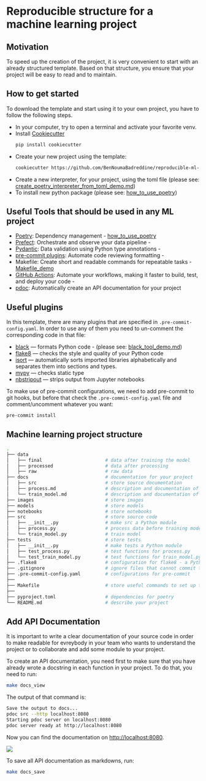 # Reproducible structure for a machine learning project
## Motivation
To speed up the creation of the project, it is very convenient to start with an already structured template.
Based on that structure, you ensure that your project will be easy to read and 
to maintain.

## How to get started
To download the template and start using it to your own project, you have to follow the following steps.

* In your computer, try to open a terminal and activate your favorite venv.
* Install [Cookiecutter](https://github.com/cookiecutter/cookiecutter)
    ```bash 
    pip install cookiecutter
    ```
* Create your new project using the template:
    ```bash
    cookiecutter https://github.com/BenNoumaBadreddine/reproducible-ml-template
    ```
* Create a new interpreter, for your project, using the toml file (please see: 
[create_poetry_interpreter_from_toml_demo.md](create_poetry_interpreter_from_toml_demo.md)) 
* To install new python package (please see: 
[how_to_use_poetry](https://github.com/BenNoumaBadreddine/poetry_guide.git)) 

## Useful Tools that should be used in any ML project
* [Poetry](https://python-poetry.org/): Dependency management - [how_to_use_poetry](https://github.com/BenNoumaBadreddine/poetry_guide.git)
* [Prefect](https://www.prefect.io/): Orchestrate and observe your data pipeline - 
* [Pydantic](https://docs.pydantic.dev/): Data validation using Python type annotations - 
* [pre-commit plugins](https://pre-commit.com/): Automate code reviewing formatting  -
* Makefile: Create short and readable commands for repeatable tasks - [Makefile_demo](setting_up_makefile_demo.md)
* [GitHub Actions](https://docs.github.com/en/actions): Automate your workflows, making it faster to build, test, and deploy your code - 
* [pdoc](https://github.com/pdoc3/pdoc): Automatically create an API documentation for your project



## Useful plugins
In this template, there are many plugins that are specified in `.pre-commit-config.yaml`. 
In order to use any of them you need to un-comment the corresponding code in that file:

-   [black](https://black.readthedocs.io/en/stable/) — formats Python code - (please see: 
[black_tool_demo.md](black_tool_demo.md)) 
-   [flake8](https://flake8.pycqa.org/en/latest/) — checks the style and quality of your Python code
-   [isort](https://github.com/PyCQA/isort) — automatically sorts imported libraries alphabetically and separates them into sections and types.
-   [mypy](https://github.com/python/mypy) — checks static type
-   [nbstripout](https://github.com/kynan/nbstripout) — strips output from Jupyter notebooks

To make use of pre-commit configurations, we need to add pre-commit to git hooks, but before that check the `.pre-commit-config.yaml` file and comment/uncomment whatever you want:
```bash
pre-commit install
```

## Machine learning project structure
```bash
.
├── data            
│   ├── final                       # data after training the model
│   ├── processed                   # data after processing
│   ├── raw                         # raw data
├── docs                            # documentation for your project
│   ├── src                         # store source documentation
│   ├── process.md                  # description and documentation of the process
│   └── train_model.md              # description and documentation of train model
├── images                          # store images
├── models                          # store models
├── notebooks                       # store notebooks
├── src                             # store source code
│   ├── __init__.py                 # make src a Python module 
│   ├── process.py                  # process data before training model
│   └── train_model.py              # train model
├── tests                           # store tests
│   ├── __init__.py                 # make tests a Python module 
│   ├── test_process.py             # test functions for process.py
│   └── test_train_model.py         # test functions for train_model.py
├── .flake8                         # configuration for flake8 - a Python formatter tool
├── .gitignore                      # ignore files that cannot commit to Git
├── .pre-commit-config.yaml         # configurations for pre-commit
├── 
├── Makefile                        # store useful commands to set up the environment
├── 
├── pyproject.toml                  # dependencies for poetry
└── README.md                       # describe your project

```

## Add API Documentation
It is important to write a clear documentation of your source code in order to make readable for evreybody in your team 
who wants to understand the project or to collaborate and add some module to your project.


To create an API documentation, you need first to make sure that you have already wrote a docstring in each function in your project. 
To do that, you need to run:

```bash
make docs_view
```

The output of that command is:

```bash
Save the output to docs...
pdoc src --http localhost:8080
Starting pdoc server on localhost:8080
pdoc server ready at http://localhost:8080
```

Now you can find the documentation on [http://localhost:8080](http://localhost:8080/).

![](https://miro.medium.com/max/700/1*E821NFpxKloYjkJTX9H9aA.gif)

To save all API documentation as markdowns, run:

```bash
make docs_save
```
